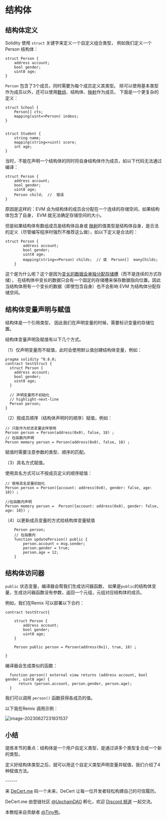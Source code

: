# 结构体

## 结构体定义

Solidity 使用 `struct` 关键字来定义一个自定义组合类型， 例如我们定义一个Person 结构体：

```solidity
struct Person {
    address account;
    bool gender;
    uint8 age;
}
```

`Person` 包含了3个成员，同时需要为每个成员定义其类型。 除可以使用基本类型作为成员以外，还可以使用[数组](./8_array.md)、结构体、[映射](./10_mapping.md)作为成员， 下面是一个更复杂的定义：

```solidity
struct School {
    Person[] cts;
    mapping(uint=>Person) indexs;
}


struct Student {
    string name;
    mapping(string=>uint) score;
    int age;
}
```

当时，不能在声明一个结构体的同时将自身结构体作为成员，如以下代码无法通过编译：

```solidity
struct Person {
    address account;
    bool gender;
    uint8 age;
    Person child;  //  错误
}
```

原因是这样的：EVM 会为结构体的成员会分配在一个连续的存储空间，如果结构体包含了自身， EVM 就无法确定存储空间的大小。



但是如果结构体有数组成员是结构体自身或 [映射](10_mapping.md)的值类型是结构体自身，是合法的定义（尽管编写程序时强烈不推荐这么做），如以下定义是合法的：

```solidity
struct Person {
        address account;
        bool gender;
        uint8 age;
        mapping(string=>Person) childs;  // 或  Person[]  manyChilds; 
    }
```

这个是为什么呢？这个是因为[变长的数据会单独分配存储槽](https://learnblockchain.cn/docs/solidity/internals/layout_in_storage.html#id2)（而不是连续的方式存储）， 在结构体中变长的数据只会有一个固定的存储槽来保存数据指向位置。因此当结构体用有一个变长的数据（即使包含自身）也不会影响 EVM 为结构体分配存储空间。



## 结构体变量声明与赋值

结构体是一个引用类型， 因此我们在声明变量的时候，需要标识变量的存储位置。

结构体变量声明及赋值有以下几个方式。

（1）仅声明变量而不赋值，此时会使用默认值创建结构体变量，例如：

```solidity
pragma solidity ^0.8.0;
contract testStruct {
  struct Person {
    address account;
    bool gender;
    uint8 age;
  }
  
  // 声明变量而不初始化
  // highlight-next-line
  Person person;
}
```

（2）按成员顺序（结构体声明时的顺序）赋值，例如：

```solidity
// 只能作为状态变量这样使用
Person person = Person(address(0x0), false, 18) ;
// 在函数内声明
Person memory person = Person(address(0x0), false, 18) ;
```

赋值时需要注意参数的类型、顺序的匹配。



（3）具名方式赋值。

使用具名方式可以不按成员定义的顺序赋值：

```solidity
// 使用具名变量初始化
Person person = Person({account: address(0x0), gender: false, age: 18}) ;

//在函数内声明
Person memory person =  Person({account: address(0x0), gender: false, age: 18}) ;
```



（4）以更新成员变量的方式给结构体变量赋值

```solidity
    Person person;
    // 在函数内
    function updatePersion() public {
        person.account = msg.sender;
        person.gender = true;
        person.age = 12;
    }
```





## 结构体访问器

`public` 状态变量，编译器会帮我们生成访问器函数， 如果是`public`的结构体变量，生成访问器函数没有参数，返回一个元组，元组对应结构体的成员。

例如，我们在Remix 可以部署以下合约：

```SolidityEditor
contract testStruct{

    struct Person {
        address account;
        bool gender;
        uint8 age;
    }

    Person public person = Person(address(0x1), true, 18) ;

}
```

编译器会生成类似的函数：

```solidity
  function person() external view returns (address account, bool gender, uint8 age) {
      return (person.account, person.gender, person.age);
  }
```

我们可以调用 `person()` 函数获得各成员的值。

以下我在Remix 调用示例：

![image-20230627231831537](https://img.learnblockchain.cn/pics/20230627231832.png)





## 小结

提炼本节的重点：结构体是一个用户自定义类型，是通过讲多个类型复合成一个新的类型。

定义好结构体类型之后，就可以用这个自定义类型声明变量并赋值，我们介绍了4 种赋值方法。



\------

来 [DeCert.me](https://decert.me/quests/10003) 码一个未来，DeCert 让每一位开发者轻松构建自己的可信履历。


DeCert.me 由登链社区 [@UpchainDAO](https://twitter.com/upchaindao) 孵化，欢迎 [Discord 频道](https://discord.com/invite/kuSZHftTqe) 一起交流。

本教程来自贡献者 [@Tiny熊](https://twitter.com/tinyxiong_eth)。
